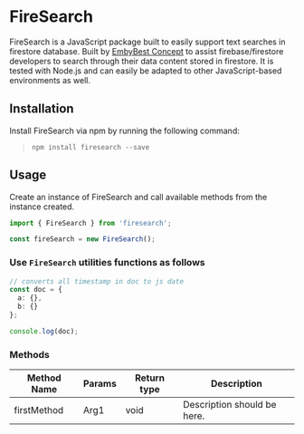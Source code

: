 # FireSearch

FireSearch is a JavaScript package built to easily support text searches in firestore database. Built by [EmbyBest Concept](https://embyconcept.com) to assist firebase/firestore developers to search through their data content stored in firestore. It is tested with Node.js and can easily be adapted to other JavaScript-based environments as well.

## Installation
Install FireSearch via npm by running the following command: 
> `npm install firesearch --save`

## Usage
Create an instance of FireSearch and call available methods from the instance created.

 ```typescript
import { FireSearch } from 'firesearch';

const fireSearch = new FireSearch();
 ``` 

### Use `FireSearch` utilities functions as follows
```typescript
// converts all timestamp in doc to js date
const doc = {
  a: {},
  b: {}
};

console.log(doc);
```

### Methods
| Method Name | Params  | Return type | Description                                        |
|-------------|---------|-------------|----------------------------------------------------|
| firstMethod     |      Arg1     | void      | Description should be here.|
